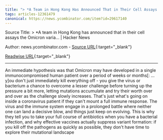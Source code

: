 ```yaml
---
title: "> *A Team in Hong Kong Has Announced That in Their Cell Assays the Omicron Varia... | Hacker News (260248792)"
tags: articles-12361479
canonical: https://news.ycombinator.com/item?id=29617140
---
```


Source Title: > *A team in Hong Kong has announced that in their cell assays the Omicron varia... | Hacker News

Author: news.ycombinator.com - [Source URL](https://news.ycombinator.com/item?id=29617140){:target="_blank"}

[Readwise URL](https://readwise.io/open/260248792){:target="_blank"}

---

An immediate hypothesis was that Omicron may have developed in a single immunocompromised human patient over a period of weeks or months[: ... y]ou don't just immediately kill everything off - you give the virus or bacterium a chance to overcome a lesser challenge before turning up the pressure a bit more, letting mutations accumulate and try their worth over and over as the challenge slowly increases. That's just what's going on inside a coronavirus patient if they can't mount a full immune response. The virus and the immune system engage in a prolonged battle where neither one can land a decisive blow, and things just keep on evolving. This is why they tell you to take your full course of antibiotics when you have a bacterial infection, and why effective vaccines actually suppress variant formation: if you kill off the pathogens as quickly as possible, they don't have time to explore their mutational landscape
